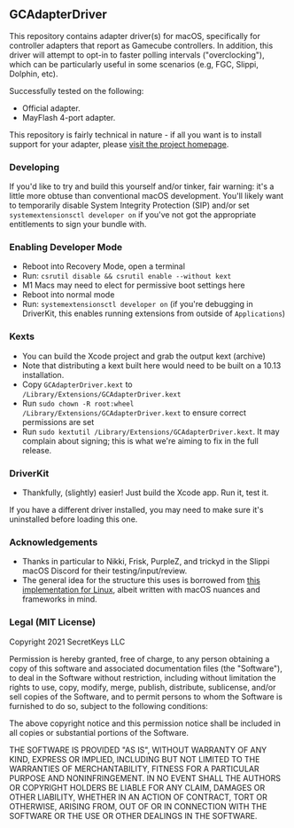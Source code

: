 ## GCAdapterDriver
This repository contains adapter driver(s) for macOS, specifically for controller adapters that report as Gamecube controllers. In addition, this driver will attempt to opt-in to faster polling intervals ("overclocking"), which can be particularly useful in some scenarios (e.g, FGC, Slippi, Dolphin, etc).

Successfully tested on the following:

- Official adapter.
- MayFlash 4-port adapter.

This repository is fairly technical in nature - if all you want is to install support for your adapter, please [visit the project homepage](https://secretkeys.io/gcadapterdriver).

### Developing
If you'd like to try and build this yourself and/or tinker, fair warning: it's a little more obtuse than conventional macOS development. You'll likely want to temporarily disable System Integrity Protection (SIP) and/or set `systemextensionsctl developer on` if you've not got the appropriate entitlements to sign your bundle with.

### Enabling Developer Mode
- Reboot into Recovery Mode, open a terminal
- Run: `csrutil disable && csrutil enable --without kext`
- M1 Macs may need to elect for permissive boot settings here
- Reboot into normal mode
- Run: `systemextensionsctl developer on` (if you're debugging in DriverKit, this enables running extensions from outside of `Applications`)

### Kexts
- You can build the Xcode project and grab the output kext (archive)
- Note that distributing a kext built here would need to be built on a 10.13 installation.
- Copy `GCAdapterDriver.kext` to `/Library/Extensions/GCAdapterDriver.kext`
- Run `sudo chown -R root:wheel /Library/Extensions/GCAdapterDriver.kext` to ensure correct permissions are set
- Run `sudo kextutil /Library/Extensions/GCAdapterDriver.kext`. It may complain about signing; this is what we're aiming to fix in the full release.

### DriverKit
- Thankfully, (slightly) easier! Just build the Xcode app. Run it, test it.

If you have a different driver installed, you may need to make sure it's uninstalled before loading this one.

### Acknowledgements
- Thanks in particular to Nikki, Frisk, PurpleZ, and trickyd in the Slippi macOS Discord for their testing/input/review.
- The general idea for the structure this uses is borrowed from [this implementation for Linux](https://github.com/HannesMann/gcadapter-oc-kmod), albeit written with macOS nuances and frameworks in mind.

### Legal (MIT License)
Copyright 2021 SecretKeys LLC

Permission is hereby granted, free of charge, to any person obtaining a copy of this software and associated documentation files (the "Software"), to deal in the Software without restriction, including without limitation the rights to use, copy, modify, merge, publish, distribute, sublicense, and/or sell copies of the Software, and to permit persons to whom the Software is furnished to do so, subject to the following conditions:

The above copyright notice and this permission notice shall be included in all copies or substantial portions of the Software.

THE SOFTWARE IS PROVIDED "AS IS", WITHOUT WARRANTY OF ANY KIND, EXPRESS OR IMPLIED, INCLUDING BUT NOT LIMITED TO THE WARRANTIES OF MERCHANTABILITY, FITNESS FOR A PARTICULAR PURPOSE AND NONINFRINGEMENT. IN NO EVENT SHALL THE AUTHORS OR COPYRIGHT HOLDERS BE LIABLE FOR ANY CLAIM, DAMAGES OR OTHER LIABILITY, WHETHER IN AN ACTION OF CONTRACT, TORT OR OTHERWISE, ARISING FROM, OUT OF OR IN CONNECTION WITH THE SOFTWARE OR THE USE OR OTHER DEALINGS IN THE SOFTWARE.
